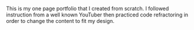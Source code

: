 This is my one page portfolio that I created from scratch. I followed instruction from a well known YouTuber then practiced code refractoring in order to change the content to fit my design. 